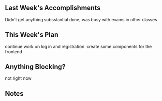 ## Last Week's Accomplishments

Didn't get anything subsstantial done, was busy with exams in other classes

## This Week's Plan

continue work on log in and registration. create some components for the frontend


## Anything Blocking?

not right now

## Notes


